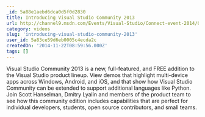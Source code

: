 ```yaml
---
_id: 5a88e1aebd6dca0d5f0d2830
title: Introducing Visual Studio Community 2013
url: http://channel9.msdn.com/Events/Visual-Studio/Connect-event-2014/040
category: videos
slug: 'introducing-visual-studio-community-2013'
user_id: 5a83ce59d6eb0005c4ecda2c
createdOn: '2014-11-22T08:59:56.000Z'
tags: []
---
```


Visual Studio Community 2013 is a new, full-featured, and FREE addition to the Visual Studio product lineup. View demos that highlight multi-device apps across Windows, Android, and iOS, and that show how Visual Studio Community can be extended to support additional languages like Python. Join Scott Hanselman, Dmitry Lyalin and members of the product team to see how this community edition includes capabilities that are perfect for individual developers, students, open source contributors, and small teams.
